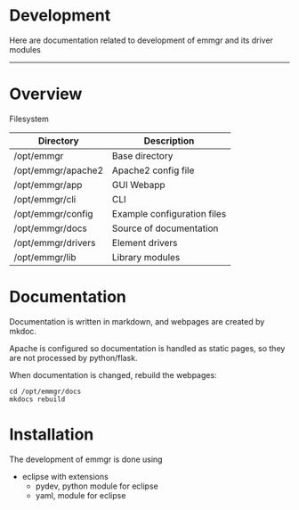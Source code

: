 # Development

Here are documentation related to development of emmgr and its driver modules


----------------------------------------------------------------------

# Overview

Filesystem

| Directory              | Description               |
| -----------------------| ------------------------- |
| /opt/emmgr             | Base directory            |                
| /opt/emmgr/apache2     | Apache2 config file       |
| /opt/emmgr/app         | GUI Webapp                |
| /opt/emmgr/cli         | CLI                       |
| /opt/emmgr/config      | Example configuration files | 
| /opt/emmgr/docs        | Source of documentation   |
| /opt/emmgr/drivers     | Element drivers           |
| /opt/emmgr/lib         | Library modules           |


# Documentation

Documentation is written in markdown, and webpages are created by mkdoc.

Apache is configured so documentation is handled as static pages, so they are not processed by python/flask.

When documentation is changed, rebuild the webpages:

    cd /opt/emmgr/docs
    mkdocs rebuild


# Installation

The development of emmgr is done using
* eclipse with extensions
    * pydev, python module for eclipse
    * yaml, module for eclipse

